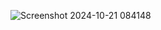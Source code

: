 ![Screenshot 2024-10-21 084148](https://github.com/user-attachments/assets/5f29112c-3c88-47e5-8e35-40ed3ba63602)
